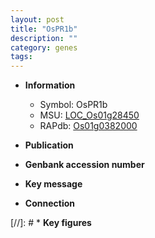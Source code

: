 ```yaml
---
layout: post
title: "OsPR1b"
description: ""
category: genes
tags: 
---
```


* **Information**  
    + Symbol: OsPR1b  
    + MSU: [LOC_Os01g28450](http://rice.uga.edu/cgi-bin/ORF_infopage.cgi?orf=LOC_Os01g28450)  
    + RAPdb: [Os01g0382000](http://rapdb.dna.affrc.go.jp/viewer/gbrowse_details/irgsp1?name=Os01g0382000)  

* **Publication**  

* **Genbank accession number**  

* **Key message**  

* **Connection**  

[//]: # * **Key figures**  



